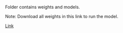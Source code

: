 Folder contains weights and models.

Note: Download all weights in this link to run the model.

[Link](https://drive.google.com/drive/folders/1MY3luHmYb1T6Np3lJUugGa5IXM_WB-zp?usp=sharing)
